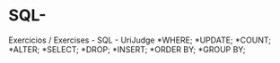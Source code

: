 # SQL-
Exercicios / Exercises - SQL - UriJudge
*WHERE;
*UPDATE;
*COUNT;
*ALTER;
*SELECT;
*DROP;
*INSERT;
*ORDER BY;
*GROUP BY;

